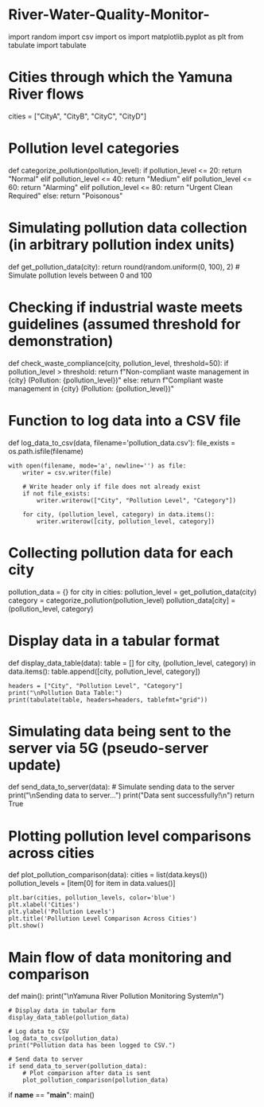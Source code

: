 # River-Water-Quality-Monitor-

import random
import csv
import os
import matplotlib.pyplot as plt
from tabulate import tabulate

# Cities through which the Yamuna River flows
cities = ["CityA", "CityB", "CityC", "CityD"]

# Pollution level categories
def categorize_pollution(pollution_level):
    if pollution_level <= 20:
        return "Normal"
    elif pollution_level <= 40:
        return "Medium"
    elif pollution_level <= 60:
        return "Alarming"
    elif pollution_level <= 80:
        return "Urgent Clean Required"
    else:
        return "Poisonous"

# Simulating pollution data collection (in arbitrary pollution index units)
def get_pollution_data(city):
    return round(random.uniform(0, 100), 2)  # Simulate pollution levels between 0 and 100

# Checking if industrial waste meets guidelines (assumed threshold for demonstration)
def check_waste_compliance(city, pollution_level, threshold=50):
    if pollution_level > threshold:
        return f"Non-compliant waste management in {city} (Pollution: {pollution_level})"
    else:
        return f"Compliant waste management in {city} (Pollution: {pollution_level})"

# Function to log data into a CSV file
def log_data_to_csv(data, filename='pollution_data.csv'):
    file_exists = os.path.isfile(filename)

    with open(filename, mode='a', newline='') as file:
        writer = csv.writer(file)
        
        # Write header only if file does not already exist
        if not file_exists:
            writer.writerow(["City", "Pollution Level", "Category"])
        
        for city, (pollution_level, category) in data.items():
            writer.writerow([city, pollution_level, category])

# Collecting pollution data for each city
pollution_data = {}
for city in cities:
    pollution_level = get_pollution_data(city)
    category = categorize_pollution(pollution_level)
    pollution_data[city] = (pollution_level, category)

# Display data in a tabular format
def display_data_table(data):
    table = []
    for city, (pollution_level, category) in data.items():
        table.append([city, pollution_level, category])
    
    headers = ["City", "Pollution Level", "Category"]
    print("\nPollution Data Table:")
    print(tabulate(table, headers=headers, tablefmt="grid"))

# Simulating data being sent to the server via 5G (pseudo-server update)
def send_data_to_server(data):
    # Simulate sending data to the server
    print("\nSending data to server...")
    print("Data sent successfully!\n")
    return True

# Plotting pollution level comparisons across cities
def plot_pollution_comparison(data):
    cities = list(data.keys())
    pollution_levels = [item[0] for item in data.values()]

    plt.bar(cities, pollution_levels, color='blue')
    plt.xlabel('Cities')
    plt.ylabel('Pollution Levels')
    plt.title('Pollution Level Comparison Across Cities')
    plt.show()

# Main flow of data monitoring and comparison
def main():
    print("\nYamuna River Pollution Monitoring System\n")
    
    # Display data in tabular form
    display_data_table(pollution_data)
    
    # Log data to CSV
    log_data_to_csv(pollution_data)
    print("Pollution data has been logged to CSV.")

    # Send data to server
    if send_data_to_server(pollution_data):
        # Plot comparison after data is sent
        plot_pollution_comparison(pollution_data)

if __name__ == "__main__":
    main()
